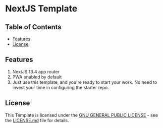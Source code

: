 # NextJS Template
## Table of Contents

- [Features](#features)
- [License](#license)

## Features
1. NextJS 13.4 app router
2. PWA enabled by default
3. Just use this template, and you're ready to start your work. No need to invest your time in configuring the starter repo.

## License

This Template is licensed under the [GNU GENERAL PUBLIC LICENSE]() - see the [LICENSE.md]() file for details.
